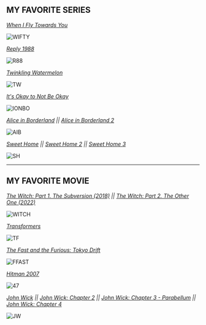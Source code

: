 ## **MY FAVORITE SERIES**
*[When I Fly Towards You](https://mydramalist.com/62295-luo-yao-knew-what-he-meant)*

![WIFTY](https://dramaslot.com/wp-content/uploads/2023/08/When-I-Fly-Towards-You.webp)

*[Reply 1988](https://mydramalist.com/13544-reply-1988)*

![R88](https://occ-0-8407-116.1.nflxso.net/dnm/api/v6/E8vDc_W8CLv7-yMQu8KMEC7Rrr8/AAAABQiLySv67Z00six6BhU4PgKg_NXjsV_7gyzO_2FklWxZfb3-ZTCvYbGG8oH3WcDKvMdR3gibmujM2Kp7Wm25ubT4AdlKuHMCSyYj.jpg?r=751)

*[Twinkling Watermelon](https://mydramalist.com/739603-sparkling-watermelon)*

![TW](https://www.kpopmap.com/wp-content/uploads/2023/11/tvN-Twinkling-Watermelon-Viva-La-Vida-Moments.jpg)

*[It's Okay to Not Be Okay](https://mydramalist.com/49865-psycho-but-it-s-okay)*

![IONBO](https://ahjummamshies.com/wp-content/uploads/2020/08/pbio-poster.jpg)

*[Alice in Borderland](https://mydramalist.com/39537-imawa-no-kuni-no-arisu)* *||* *[Alice in Borderland 2](https://mydramalist.com/684373-imawa-no-kuni-no-alice-2)*

![AIB](https://static.wikia.nocookie.net/drama/images/3/38/Alice_in_Borderland.png/revision/latest?cb=20201217025626)

*[Sweet Home](https://mydramalist.com/34064-sweet-home)* *||* *[Sweet Home 2](https://mydramalist.com/705721-sweet-home-2)* *||* *[Sweet Home 3](https://mydramalist.com/731187-sweet-home-3)*

![SH](https://www.kworldnow.com/wp-content/uploads/2021/01/sweet-1.jpg)

---

## **MY FAVORITE MOVIE**
*[The Witch: Part 1. The Subversion (2018)](https://mydramalist.com/29367-the-witch)* *||* *[The Witch: Part 2. The Other One (2022)](https://mydramalist.com/43843-the-witch-part-2)*

![WITCH](https://media-cache.cinematerial.com/p/500x/eqtr1ta6/the-witch-part-1-the-subversion-south-korean-movie-poster.jpg?v=1529184164)

*[Transformers]()*

![TF](https://images.alphacoders.com/111/11.jpg)

*[The Fast and the Furious: Tokyo Drift](https://www.imdb.com/title/tt0463985/)*

![FFAST](https://images8.alphacoders.com/792/thumb-1920-792712.jpg)

*[Hitman 2007](https://www.imdb.com/title/tt0465494/)*

![47](https://lh6.googleusercontent.com/proxy/tDEklBBUsOes5q5ks4CleUFfp70MnG4udme-YgtguU-dxkC4b7UOSd5Ke7qHRgoAjcsfktf7L7TgUkVXSXJOUksf_F_a9rdJsSlFmg)

*[John Wick](https://www.imdb.com/title/tt2911666/?ref_=nv_sr_srsg_0_tt_8_nm_0_in_0_q_john%2520wick) || [John Wick: Chapter 2](https://www.imdb.com/title/tt4425200/) || [John Wick: Chapter 3 - Parabellum](https://www.imdb.com/title/tt6146586/?ref_=nv_sr_srsg_0_tt_8_nm_0_in_0_q_john%2520wick%2520chapter%25203) || [John Wick: Chapter 4](https://www.imdb.com/title/tt10366206/?ref_=nv_sr_srsg_0_tt_8_nm_0_in_0_q_john%2520wick%2520chapter)* 

![JW](https://wallpapers.com/images/hd/red-aesthetic-art-john-wick-hd-6ia5zmm6kvrchebp.jpg)
